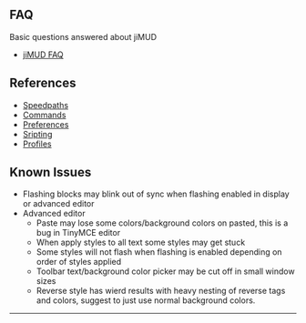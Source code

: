 ## FAQ
Basic questions answered about jiMUD
- [jiMUD FAQ](faq.md)

## References
- [Speedpaths](speedpaths.md)
- [Commands](commands.md)
- [Preferences](preferences.md)
- [Sripting](scripting.md)
- [Profiles](profiles.md)

## Known Issues
- Flashing blocks may blink out of sync when flashing enabled in display or advanced editor
- Advanced editor 
  - Paste may lose some colors/background colors on pasted, this is a bug in   TinyMCE editor
  - When apply styles to all text some styles may get stuck  
  - Some styles will not flash when flashing is enabled depending on order of styles applied
  - Toolbar text/background color picker may be cut off in small window sizes
  - Reverse style has wierd results with heavy nesting of reverse tags and colors, suggest to just use normal background colors.
---